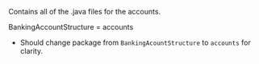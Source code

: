 Contains all of the .java files for the accounts.

BankingAccountStructure = accounts

* Should change package from `BankingAcountStructure` to `accounts` for clarity.